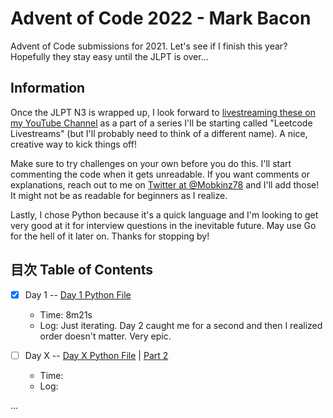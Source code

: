# Advent of Code 2022 - Mark Bacon

Advent of Code submissions for 2021. Let's see if I finish this year? Hopefully they stay easy until the JLPT is over...

## Information

Once the JLPT N3 is wrapped up, I look forward to [livestreaming these on my YouTube Channel](https://www.youtube.com/markbacon78) as a part of a series I'll be starting called "Leetcode Livestreams" (but I'll probably need to think of a different name). A nice, creative way to kick things off!

Make sure to try challenges on your own before you do this. I'll start commenting the code when it gets unreadable. If you want comments or explanations, reach out to me on [Twitter at @Mobkinz78](http://www.twitter.com/Mobkinz78) and I'll add those! It might not be as readable for beginners as I realize.

Lastly, I chose Python because it's a quick language and I'm looking to get very good at it for interview questions in the inevitable future. May use Go for the hell of it later on. Thanks for stopping by!

## 目次 Table of Contents

- [x] Day 1 -- [Day 1 Python File](day1.py)
  - Time: 8m21s
  - Log: Just iterating. Day 2 caught me for a second and then I realized order doesn't matter. Very epic.

- [ ] Day X -- [Day X Python File](Day_X.py) | [Part 2](Day_X-2.py)
  - Time:
  - Log:

...
